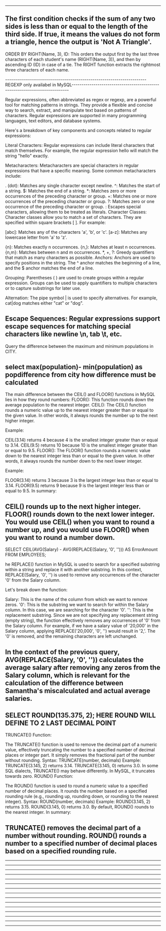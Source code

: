 -------------------------------------------------------------------------------------------------------------------------------------------------------------------------------------
The first condition checks if the sum of any two sides is less than or equal to the length of the third side. If true, 
it means the values do not form a triangle, hence the output is 'Not A Triangle'.
-------------------------------------------------------------------------------------------------------------------------------------------------------------------------------------
ORDER BY RIGHT(Name, 3), ID: This orders the output first by the last three characters of each student's name (RIGHT(Name, 3)), 
and then by ascending ID (ID) in case of a tie. The RIGHT function extracts the rightmost three characters of each name.

-----------------------------------------------------------------------REGEXP only availabel in MySQL----------------------------------------------------------------------------

Regular expressions, often abbreviated as regex or regexp, are a powerful tool for matching patterns in strings. They provide a flexible and concise way to search, extract, and manipulate text based on patterns of characters. Regular expressions are supported in many programming languages, text editors, and database systems.

Here's a breakdown of key components and concepts related to regular expressions:

Literal Characters: Regular expressions can include literal characters that match themselves. For example, the regular expression hello will match the string "hello" exactly.

Metacharacters: Metacharacters are special characters in regular expressions that have a specific meaning. Some common metacharacters include:

. (dot): Matches any single character except newline.
^: Matches the start of a string.
$: Matches the end of a string.
*: Matches zero or more occurrences of the preceding character or group.
+: Matches one or more occurrences of the preceding character or group.
?: Matches zero or one occurrence of the preceding character or group.
\: Escapes special characters, allowing them to be treated as literals.
Character Classes: Character classes allow you to match a set of characters. They are specified within square brackets [ ]. For example:

[abc]: Matches any of the characters 'a', 'b', or 'c'.
[a-z]: Matches any lowercase letter from 'a' to 'z'.
[^abc]: Matches any character except 'a', 'b', or 'c'.
Quantifiers: Quantifiers specify how many times a character or group should be repeated. Some common quantifiers include:

{n}: Matches exactly n occurrences.
{n,}: Matches at least n occurrences.
{n,m}: Matches between n and m occurrences.
*, +, ?: Greedy quantifiers that match as many characters as possible.
Anchors: Anchors are used to specify positions in the string. The ^ anchor matches the beginning of a line, and the $ anchor matches the end of a line.

Grouping: Parentheses ( ) are used to create groups within a regular expression. Groups can be used to apply quantifiers to multiple characters or to capture substrings for later use.

Alternation: The pipe symbol | is used to specify alternatives. For example, cat|dog matches either "cat" or "dog".

Escape Sequences: Regular expressions support escape sequences for matching special characters like newline \n, tab \t, etc.
-------------------------------------------------------------------------------------------------------------------------------------------------------------------------------------

Query the difference between the maximum and minimum populations in CITY.

select max(population)- min(population) as popdifference from city
how difference must be calculated
-------------------------------------------------------------------------------------------------------------------------------------------------------------------------------------
The main difference between the CEIL() and FLOOR() functions in MySQL lies in how they round numbers:
FLOOR(): This function rounds down the average population to the nearest integer.
CEIL(): The CEIL() function rounds a numeric value up to the nearest integer greater than or equal to the given value. In other words, it always rounds the number up to the next higher integer.

Example:

CEIL(3.14) returns 4 because 4 is the smallest integer greater than or equal to 3.14.
CEIL(9.5) returns 10 because 10 is the smallest integer greater than or equal to 9.5.
FLOOR(): The FLOOR() function rounds a numeric value down to the nearest integer less than or equal to the given value. In other words, it always rounds the number down to the next lower integer.

Example:

FLOOR(3.14) returns 3 because 3 is the largest integer less than or equal to 3.14.
FLOOR(9.5) returns 9 because 9 is the largest integer less than or equal to 9.5.
In summary:

CEIL() rounds up to the next higher integer.
FLOOR() rounds down to the next lower integer.
You would use CEIL() when you want to round a number up, and you would use FLOOR() when you want to round a number down.
---------------------------------------------------------------------------------------------------------------------------------------------------------------------------------------
SELECT CEIL(AVG(Salary) - AVG(REPLACE(Salary, '0', ''))) AS ErrorAmount
FROM EMPLOYEES;

he REPLACE() function in MySQL is used to search for a specified substring within a string and replace it with another substring. In this context, REPLACE(Salary, '0', '') is used to remove any occurrences of the character '0' from the Salary column.

Let's break down the function:

Salary: This is the name of the column from which we want to remove zeros.
'0': This is the substring we want to search for within the Salary column. In this case, we are searching for the character '0'.
'': This is the replacement substring. Since we are not specifying any replacement string (empty string), the function effectively removes any occurrences of '0' from the Salary column.
For example, if we have a salary value of '20,000' in the Salary column, applying REPLACE('20,000', '0', '') would result in '2,'. The '0' is removed, and the remaining characters are left unchanged.

In the context of the previous query, AVG(REPLACE(Salary, '0', '')) calculates the average salary after removing any zeros from the Salary column, which is relevant for the calculation of the difference between Samantha's miscalculated and actual average salaries.
---------------------------------------------------------------------------------------------------------------------------------------------------------------------------------------
SELECT ROUND(135.375, 2);
HERE ROUND WILL DEFINE TO 2 LAST DECIMAL POINT
---------------------------------------------------------------------------------------------------------------------------------------------------------------------------------------
TRUNCATE() Function:

The TRUNCATE() function is used to remove the decimal part of a numeric value, effectively truncating the number to a specified number of decimal places or integer part.
It simply removes the fractional part of the number without rounding.
Syntax: TRUNCATE(number, decimals)
Example:
TRUNCATE(3.145, 2) returns 3.14.
TRUNCATE(3.145, 0) returns 3.0.
In some SQL dialects, TRUNCATE() may behave differently. In MySQL, it truncates towards zero.
ROUND() Function:

The ROUND() function is used to round a numeric value to a specified number of decimal places.
It rounds the number based on a specified rounding rule (e.g., rounding up, rounding down, or rounding to the nearest integer).
Syntax: ROUND(number, decimals)
Example:
ROUND(3.145, 2) returns 3.15.
ROUND(3.145, 0) returns 3.0.
By default, ROUND() rounds to the nearest integer.
In summary:

TRUNCATE() removes the decimal part of a number without rounding.
ROUND() rounds a number to a specified number of decimal places based on a specified rounding rule.
---------------------------------------------------------------------------------------------------------------------------------------------------------------------------------------
---------------------------------------------------------------------------------------------------------------------------------------------------------------------------------------
---------------------------------------------------------------------------------------------------------------------------------------------------------------------------------------
---------------------------------------------------------------------------------------------------------------------------------------------------------------------------------------
---------------------------------------------------------------------------------------------------------------------------------------------------------------------------------------
---------------------------------------------------------------------------------------------------------------------------------------------------------------------------------------
---------------------------------------------------------------------------------------------------------------------------------------------------------------------------------------
---------------------------------------------------------------------------------------------------------------------------------------------------------------------------------------
---------------------------------------------------------------------------------------------------------------------------------------------------------------------------------------
---------------------------------------------------------------------------------------------------------------------------------------------------------------------------------------
---------------------------------------------------------------------------------------------------------------------------------------------------------------------------------------
---------------------------------------------------------------------------------------------------------------------------------------------------------------------------------------
---------------------------------------------------------------------------------------------------------------------------------------------------------------------------------------
---------------------------------------------------------------------------------------------------------------------------------------------------------------------------------------
---------------------------------------------------------------------------------------------------------------------------------------------------------------------------------------
---------------------------------------------------------------------------------------------------------------------------------------------------------------------------------------

